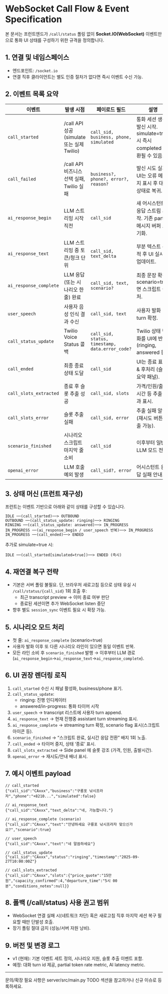 # WebSocket Call Flow & Event Specification

본 문서는 프런트엔드가 `/call/status` 폴링 없이 **Socket.IO(WebSocket)** 이벤트만으로 통화 UI 상태를 구성하기 위한 규격을 정의합니다.

## 1. 연결 및 네임스페이스
- 엔드포인트: `/socket.io`
- 연결 직후 클라이언트는 별도 인증 절차가 없다면 즉시 이벤트 수신 가능.

## 2. 이벤트 목록 요약
| 이벤트 | 발생 시점 | 페이로드 필드 | 설명 |
|--------|-----------|---------------|------|
| `call_started` | /call API 성공 (simulate 또는 실제 Twilio) | `call_sid, business, phone, simulated` | 통화 세션 생성/발신 시작. simulate=true 시 즉시 completed 전환될 수 있음. |
| `call_failed` | /call API 비즈니스 선택 실패, Twilio 실패 | `business?, phone?, error?, reason?` | 발신 시도 실패. UI는 오류 메시지 표시 후 대기 상태로 복귀. |
| `ai_response_begin` | LLM 스트리밍 시작 직전 | `call_sid` | 새 어시스턴트 응답 스트림 시작. 기존 partial 메시지 버퍼 초기화. |
| `ai_response_text` | LLM 스트리밍 중 토큰/청크 단위 | `call_sid, text_delta` | 부분 텍스트 누적 후 UI 실시간 업데이트. |
| `ai_response_complete` | LLM 응답(또는 시나리오 한 줄) 완료 | `call_sid, text, scenario?` | 최종 문장 확정. scenario=true면 스크립트 출처. |
| `user_speech` | 사용자 음성 인식 결과 수신 | `call_sid, text` | 사용자 발화 turn 확정. |
| `call_status_update` | Twilio Voice Status 콜백 | `call_sid, status, timestamp, data.error_code?` | Twilio 상태 변화를 UI에 반영 (ringing, answered 등). |
| `call_ended` | 최종 종료 상태 도달 | `call_sid` | UI는 종료 표시 & 후처리 (슬롯/요약 패널). |
| `call_slots_extracted` | 종료 후 슬롯 추출 성공 | `call_sid, slots` | 가격/인원/출발시간 등 추출 결과 표시. |
| `call_slots_error` | 슬롯 추출 실패 | `call_sid, error` | 추출 실패 알림 (재시도 버튼 노출 가능). |
| `scenario_finished` | 시나리오 스크립트 마지막 줄 소비 | `call_sid` | 이후부터 일반 LLM 모드 전환. |
| `openai_error` | LLM 호출 예외 발생 | `call_sid?, error` | 어시스턴트 응답 실패 안내. |

## 3. 상태 머신 (프런트 재구성)
프런트는 이벤트 기반으로 아래와 같이 상태를 구성할 수 있습니다.

```
IDLE ──(call_started)──> OUTBOUND
OUTBOUND ──(call_status_update: ringing)──> RINGING
RINGING ──(call_status_update: answered)──> IN_PROGRESS
IN_PROGRESS ──(ai_response_begin / user_speech 반복)──> IN_PROGRESS
IN_PROGRESS ──(call_ended)──> ENDED
```
추가로 simulate=true 시:
```
IDLE ──(call_started[simulated=true])──> ENDED (즉시)
```

## 4. 재연결 복구 전략
- 기본은 서버 폴링 불필요. 단, 브라우저 새로고침 등으로 상태 유실 시 `/call/status/{call_sid}` 1회 호출 후:
  - 최근 transcript preview → 이미 종료 여부 판단
  - 종료된 세션이면 추가 WebSocket listen 중단
- 향후 별도 `session_sync` 이벤트 필요 시 확장 가능.

## 5. 시나리오 모드 처리
- 첫 줄: `ai_response_complete` (scenario=true)
- 사용자 발화 이후 또 다른 시나리오 라인이 있으면 동일 이벤트 반복.
- 모든 라인 소비 후 `scenario_finished` 발행 → 이후부터 LLM 경로 (`ai_response_begin`→`ai_response_text`→`ai_response_complete`).

## 6. UI 권장 렌더링 로직
1. `call_started` 수신 시 패널 활성화, business/phone 표기.
2. `call_status_update`:
   - ringing: 진행 인디케이터
   - answered/in-progress: 통화 타이머 시작
3. `user_speech` → transcript 리스트에 사용자 turn append.
4. `ai_response_text` → 현재 진행중 assistant turn streaming 표시.
5. `ai_response_complete` → streaming turn 확정, scenario flag 표시(스크립트 아이콘 등).
6. `scenario_finished` → “스크립트 완료, 실시간 응답 전환” 배지 1회 노출.
7. `call_ended` → 타이머 중지, 상태 ‘종료’ 표시.
8. `call_slots_extracted` → Side panel 에 슬롯 강조 (가격, 인원, 출발시간).
9. `openai_error` → 재시도/안내 배너 표시.

## 7. 예시 이벤트 payload
```jsonc
// call_started
{"call_sid":"CAxxx","business":"구룡포 낚시프라자","phone":"+8210...","simulated":false}

// ai_response_text
{"call_sid":"CAxxx","text_delta":"네, 가능합니다."}

// ai_response_complete (scenario)
{"call_sid":"CAxxx","text":"안녕하세요 구룡포 낚시프라자 맞으신가요?","scenario":true}

// user_speech
{"call_sid":"CAxxx","text":"네 말씀하세요"}

// call_status_update
{"call_sid":"CAxxx","status":"ringing","timestamp":"2025-09-27T10:00:00Z"}

// call_slots_extracted
{"call_sid":"CAxxx","slots":{"price_quote":"15만원","capacity_confirmed":4,"departure_time":"5시 00분","conditions_notes":null}}
```

## 8. 폴백 (/call/status) 사용 권고 범위
- WebSocket 연결 실패 시(네트워크 차단) 혹은 새로고침 직후 마지막 세션 복구 필요할 때만 단발성 호출.
- 장기 폴링 절대 금지 (성능/서버 자원 낭비).

## 9. 버전 및 변경 로그
- v1 (현재): 기본 이벤트 세트 정의, 시나리오 지원, 슬롯 추출 이벤트 포함.
- 예정: 대화 turn id 제공, partial token rate metric, AI latency metric.

---
문의/확장 필요 사항은 server/src/main.py TODO 섹션을 참고하거나 신규 이슈로 등록하세요.
